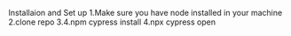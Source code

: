 Installaion and Set up 
1.Make sure you have node installed in your machine
2.clone repo
3.4.npm cypress install
4.npx cypress open
